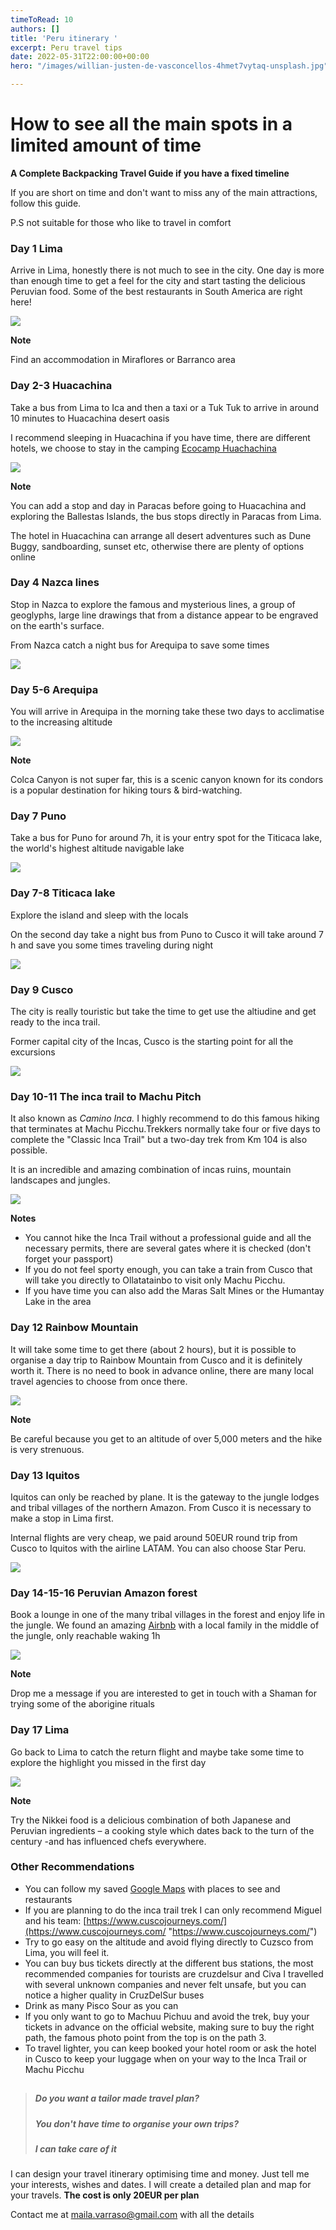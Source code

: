 ```yaml
---
timeToRead: 10
authors: []
title: 'Peru itinerary '
excerpt: Peru travel tips
date: 2022-05-31T22:00:00+00:00
hero: "/images/willian-justen-de-vasconcellos-4hmet7vytaq-unsplash.jpg"

---
```

# How to see all the main spots in a limited amount of time

**A Complete Backpacking Travel Guide if you have a fixed timeline**

If you are short on time and don't want to miss any of the main attractions, follow this guide.

P.S not suitable for those who like to travel in comfort

### Day 1 Lima

Arrive in Lima, honestly there is not much to see in the city. One day is more than enough time to get a feel for the city and start tasting the delicious Peruvian food. Some of the best restaurants in South America are right here!

![](/images/alvaro-palacios-qhiitlrxkag-unsplash.jpg)

**Note**

Find an accommodation in Miraflores or Barranco area

### Day 2-3 Huacachina

Take a bus from Lima to Ica and then a taxi or a Tuk Tuk to arrive in around 10 minutes to Huacachina desert oasis

I recommend sleeping in Huacachina if you have time, there are different hotels, we choose to stay in the camping [Ecocamp Huachachina](http://www.booking.com/Share-z0Td1J "Ecocamp Huachachina")

![](/images/willian-justen-de-vasconcellos-hflyduepgyc-unsplash.jpg)

**Note**

You can add a stop and day in Paracas before going to Huacachina and exploring the Ballestas Islands, the bus stops directly in Paracas from Lima.

The hotel in Huacachina can arrange all desert adventures such as Dune Buggy, sandboarding, sunset etc, otherwise there are plenty of options online

### Day 4 Nazca lines

Stop in Nazca to explore the famous and mysterious lines, a group of geoglyphs, large line drawings that from a distance appear to be engraved on the earth's surface.

From Nazca catch a night bus for Arequipa to save some times

![](/images/marco-topete-_51fakgg5l4-unsplash.jpg)

### Day 5-6 Arequipa

You will arrive in Arequipa in the morning take these two days to acclimatise to the increasing altitude

![](/images/amilcar-alvarez-garcia-fvptwpz2fqo-unsplash.jpg)

**Note**

Colca Canyon is not super far, this is a scenic canyon known for its condors is a popular destination for hiking tours & bird-watching.

### Day 7 Puno

Take a bus for Puno for around 7h, it is your entry spot for the Titicaca lake, the world's highest altitude navigable lake

![](/images/sandro-ayalo-2qdze9vwtl0-unsplash.jpg)

### Day 7-8 Titicaca lake

Explore the island and sleep with the locals

On the second day take a night bus from Puno to Cusco it will take around 7 h and save you some times traveling during night

![](/images/cesar-carlevarino-aragon-q8cvbkgmox4-unsplash.jpg)

### Day 9 Cusco

The city is really touristic but take the time to get use the altiudine and get ready to the inca trail.

Former capital city of the Incas, Cusco is the starting point for all the excursions

![](/images/stefano-garay-rxi5k95ttq-unsplash.jpg)

### Day 10-11 The inca trail to Machu Pitch

It also known as _Camino Inca._ I highly recommend to do this famous hiking that terminates at Machu Picchu.Trekkers normally take four or five days to complete the "Classic Inca Trail" but a two-day trek from Km 104 is also possible.

It is an incredible and amazing combination of incas ruins, mountain landscapes and jungles.

![](/images/hoach-le-dinh-gzeupbjotua-unsplash.jpg)

**Notes**

* You cannot hike the Inca Trail without a professional guide and all the necessary permits, there are several gates where it is checked (don't forget your passport)
* If you do not feel sporty enough, you can take a train from Cusco that will take you directly to Ollatatainbo to visit only Machu Picchu.
* If you have time you can also add the Maras Salt Mines or the Humantay Lake in the area

### Day 12 Rainbow Mountain

It will take some time to get there (about 2 hours), but it is possible to organise a day trip to Rainbow Mountain from Cusco and it is definitely worth it. There is no need to book in advance online, there are many local travel agencies to choose from once there.

![](/images/mckayla-crump-hjanvzlqob8-unsplash.jpg)

**Note**

Be careful because you get to an altitude of over 5,000 meters and the hike is very strenuous.

### Day 13 Iquitos

Iquitos can only be reached by plane. It is the gateway to the jungle lodges and tribal villages of the northern Amazon. From Cusco it is necessary to make a stop in Lima first.

Internal flights are very cheap, we paid around 50EUR round trip from Cusco to Iquitos with the airline LATAM.  You can also choose Star Peru.

![](/images/jose-angel-rios-u4tmue9dhza-unsplash.jpg)

### Day 14-15-16 Peruvian Amazon forest

Book a lounge in one of the many tribal villages in the forest and enjoy life in the jungle. We found an amazing [Airbnb](https://abnb.me/EWIf3J4dksb "Airbnb") with a local family in the middle of the jungle, only reachable waking 1h

![](/images/jose-angel-rios-avu73-irvwu-unsplash.jpg)

**Note**

Drop me a message if you are interested to get in touch with a Shaman for trying some of the aborigine rituals

### Day 17 Lima

Go back to Lima to catch the return flight and maybe take some time to explore the highlight you missed in the first day

![](/images/willian-justen-de-vasconcellos-mzkeirbstv4-unsplash.jpg)

**Note**

Try the Nikkei food is a delicious combination of both Japanese and Peruvian ingredients – a cooking style which dates back to the turn of the century -and has influenced chefs everywhere.

### Other Recommendations

* You can follow my saved [Google Maps](https://www.google.com/maps/placelists/list/RmhzdUEzT5OckD1M7YQv4Q ) with places to see and restaurants
* If you are planning to do the inca trail trek I can only recommend Miguel and his team: [https://www.cuscojourneys.com/](https://www.cuscojourneys.com/ "https://www.cuscojourneys.com/")
* Try to go easy on the altitude and avoid flying directly to Cuzsco from Lima, you will feel it.
* You can buy bus tickets directly at the different bus stations, the most recommended companies for tourists are cruzdelsur and Civa I travelled with several unknown companies and never felt unsafe, but you can notice a higher quality in CruzDelSur buses
* Drink as many Pisco Sour as you can
* If you only want to go to Machuu Pichuu and avoid the trek, buy your tickets in advance on the official website, making sure to buy the right path, the famous photo point from the top is on the path 3.
* To travel lighter, you can keep booked your hotel room or ask the hotel in Cusco to keep your luggage when on your way to the Inca Trail or Machu Picchu

## 

> ##### **Do you want a tailor made travel plan?**
>
> ##### **You don't have time to organise your own trips?**
>
> ##### **I can take care of it**

I can design your travel itinerary optimising time and money. Just tell me your interests, wishes and dates. I will create a detailed plan and map for your travels. **The cost is only 20EUR per plan**

Contact me at [maila.varraso@gmail.com](maila.varraso@gmail.com) with all the details